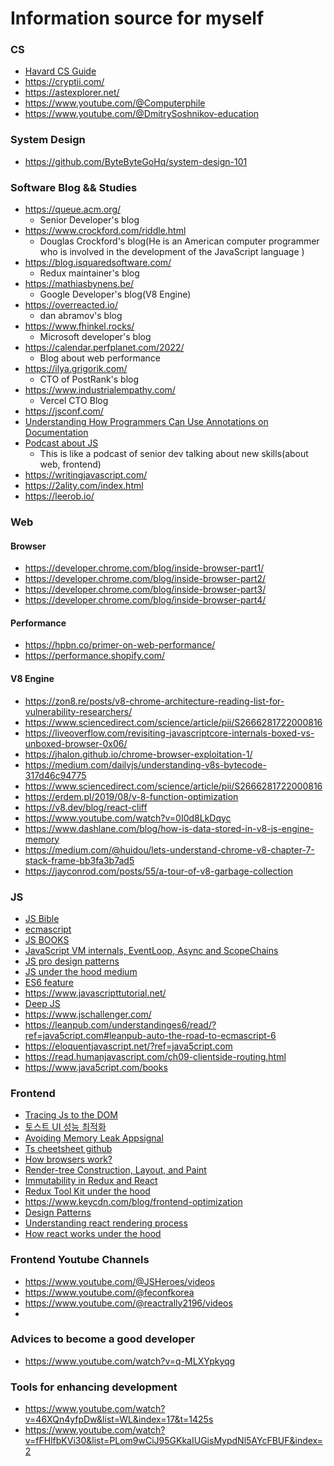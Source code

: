# Information source for myself


### CS
- [Havard CS Guide](https://cdn.cs50.net/guide/guide-14-11x17.pdf)
- https://cryptii.com/
- https://astexplorer.net/
- https://www.youtube.com/@Computerphile
- https://www.youtube.com/@DmitrySoshnikov-education

### System Design
- https://github.com/ByteByteGoHq/system-design-101

### Software Blog && Studies
- https://queue.acm.org/
    - Senior Developer's blog
- https://www.crockford.com/riddle.html
    - Douglas Crockford's blog(He is an American computer programmer who is involved in the development of the JavaScript language )
- https://blog.isquaredsoftware.com/
    - Redux maintainer's blog
- https://mathiasbynens.be/
    - Google Developer's blog(V8 Engine)
- https://overreacted.io/
    - dan abramov's blog
- https://www.fhinkel.rocks/
    - Microsoft developer's blog
- https://calendar.perfplanet.com/2022/
    - Blog about web performance
- https://ilya.grigorik.com/
    - CTO of PostRank's blog
- https://www.industrialempathy.com/
    - Vercel CTO Blog
- https://jsconf.com/
- [Understanding How Programmers Can Use Annotations on Documentation](https://dl.acm.org/doi/abs/10.1145/3491102.3502095)
- [Podcast about JS](https://topenddevs.com/podcasts/javascript-jabber)
    - This is like a podcast of senior dev talking about new skills(about web, frontend)
- https://writingjavascript.com/
- https://2ality.com/index.html
- https://leerob.io/

 
### Web
#### Browser
- https://developer.chrome.com/blog/inside-browser-part1/
- https://developer.chrome.com/blog/inside-browser-part2/
- https://developer.chrome.com/blog/inside-browser-part3/
- https://developer.chrome.com/blog/inside-browser-part4/


#### Performance
- https://hpbn.co/primer-on-web-performance/
- https://performance.shopify.com/
#### V8 Engine
- https://zon8.re/posts/v8-chrome-architecture-reading-list-for-vulnerability-researchers/
- https://www.sciencedirect.com/science/article/pii/S2666281722000816
- https://liveoverflow.com/revisiting-javascriptcore-internals-boxed-vs-unboxed-browser-0x06/
- https://jhalon.github.io/chrome-browser-exploitation-1/
- https://medium.com/dailyjs/understanding-v8s-bytecode-317d46c94775
- https://www.sciencedirect.com/science/article/pii/S2666281722000816
- https://erdem.pl/2019/08/v-8-function-optimization
- https://v8.dev/blog/react-cliff
- https://www.youtube.com/watch?v=0I0d8LkDqyc
- https://www.dashlane.com/blog/how-is-data-stored-in-v8-js-engine-memory
- https://medium.com/@huidou/lets-understand-chrome-v8-chapter-7-stack-frame-bb3fa3b7ad5
- https://jayconrod.com/posts/55/a-tour-of-v8-garbage-collection
### JS
- [JS Bible](https://everythingcomputerscience.com/books/all.pdf)
- [ecmascript](https://262.ecma-international.org/6.0/#sec-ecmascript-language-types)
- [JS BOOKS](https://jsbooks.revolunet.com/)
- [JavaScript VM internals, EventLoop, Async and ScopeChains](https://www.youtube.com/watch?v=QyUFheng6J0)
- [JS pro design patterns](https://pepa.holla.cz/wp-content/uploads/2016/08/Pro-JavaScript-Design-Patterns.pdf)
- [JS under the hood medium](https://medium.com/@obrm770/javascript-under-the-hood-8cec84bbfd64)
- [ES6 feature](http://es6-features.org/#Constants)
- https://www.javascripttutorial.net/
- [Deep JS](https://exploringjs.com/deep-js/toc.html)
- https://www.jschallenger.com/
- https://leanpub.com/understandinges6/read/?ref=java5cript.com#leanpub-auto-the-road-to-ecmascript-6
- https://eloquentjavascript.net/?ref=java5cript.com
- https://read.humanjavascript.com/ch09-clientside-routing.html
- https://www.java5cript.com/books

### Frontend
- [Tracing Js to the DOM](https://v8.dev/blog/tracing-js-dom)
- [토스트 UI 성능 최적화](https://ui.toast.com/fe-guide/ko_PERFORMANCE)
- [Avoiding Memory Leak Appsignal](https://blog.appsignal.com/2020/05/06/avoiding-memory-leaks-in-nodejs-best-practices-for-performance.html)
- [Ts cheetsheet github](https://github.com/typescript-cheatsheets/react)
- [How browsers work?](https://web.dev/articles/howbrowserswork#html-dtd)
- [Render-tree Construction, Layout, and Paint](https://web.dev/articles/critical-rendering-path/render-tree-construction)
- [Immutability in Redux and React](https://daveceddia.com/react-redux-immutability-guide/)
- [Redux Tool Kit under the hood](https://egghead.io/lessons/javascript-introduction-to-the-in-depth-immer-course)
- https://www.keycdn.com/blog/frontend-optimization
- [Design Patterns](https://www.patterns.dev/)
- [Understanding react rendering process](https://www.youtube.com/watch?v=i793Qm6kv3U)
- [How react works under the hood](https://www.youtube.com/watch?v=TjnyFNxQ67Y&list=PLom9wCiJ95GKkaIUGisMypdNl5AYcFBUF&index=62&t=771s)

### Frontend Youtube Channels
- https://www.youtube.com/@JSHeroes/videos
- https://www.youtube.com/@feconfkorea
- https://www.youtube.com/@reactrally2196/videos
- 
### Advices to become a good developer 
- https://www.youtube.com/watch?v=q-MLXYpkyqg

### Tools for enhancing development
- https://www.youtube.com/watch?v=46XQn4yfpDw&list=WL&index=17&t=1425s
- https://www.youtube.com/watch?v=fFHlfbKVi30&list=PLom9wCiJ95GKkaIUGisMypdNl5AYcFBUF&index=2
